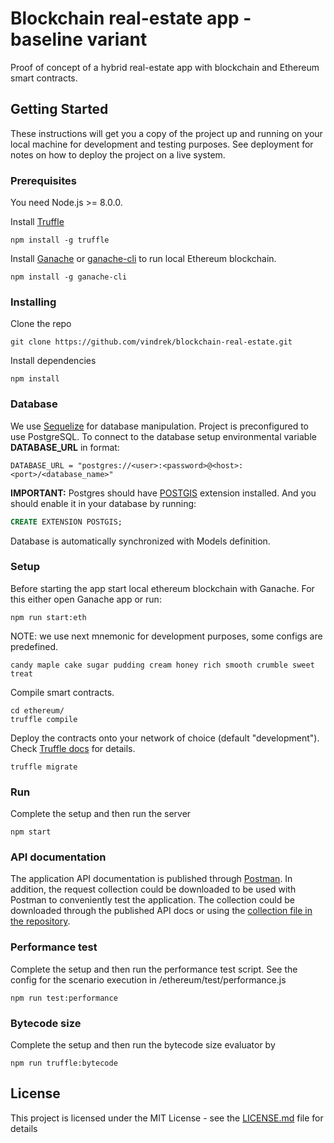 # Blockchain real-estate app - baseline variant

Proof of concept of a hybrid real-estate app with blockchain and Ethereum smart contracts. 

## Getting Started

These instructions will get you a copy of the project up and running on your local machine for development and testing purposes. See deployment for notes on how to deploy the project on a live system.

### Prerequisites

You need Node.js >= 8.0.0.

Install [Truffle](http://truffleframework.com/)

```
npm install -g truffle
```

Install [Ganache](http://truffleframework.com/ganache/) or [ganache-cli](https://github.com/trufflesuite/ganache-cli) to run local Ethereum blockchain.

```
npm install -g ganache-cli
```

### Installing

Clone the repo

```
git clone https://github.com/vindrek/blockchain-real-estate.git
```

Install dependencies

```
npm install
```

### Database
We use [Sequelize](http://docs.sequelizejs.com/) for database manipulation.
Project is preconfigured to use PostgreSQL.
To connect to the database setup environmental variable **DATABASE_URL** in format:

```
DATABASE_URL = "postgres://<user>:<password>@<host>:<port>/<database_name>"
```

**IMPORTANT:** Postgres should have [POSTGIS](https://postgis.net/) extension installed.
And you should enable it in your database by running:

```sql
CREATE EXTENSION POSTGIS;
```

Database is automatically synchronized with Models definition.

### Setup

Before starting the app start local ethereum blockchain with Ganache. 
For this either open Ganache app or run:

```
npm run start:eth
```

NOTE: we use next mnemonic for development purposes, some configs are predefined.
```
candy maple cake sugar pudding cream honey rich smooth crumble sweet treat
```

Compile smart contracts.

```
cd ethereum/
truffle compile
```

Deploy the contracts onto your network of choice (default "development").
Check [Truffle docs](http://truffleframework.com/docs/) for details.

```
truffle migrate
```

### Run

Complete the setup and then run the server

```
npm start
```

### API documentation

The application API documentation is published through [Postman](https://documenter.getpostman.com/view/3736511/blockhain-real-estate-baseline/RW8Apod9). In addition, the request collection could be downloaded to be used with Postman to conveniently test the application. The collection could be downloaded through the published API docs or using the [collection file in the repository](https://github.com/vindrek/blockchain-real-estate/blob/master/Blockhain%20real%20estate-%20baseline.postman_collection.json).

### Performance test

Complete the setup and then run the performance test script. See the config for the scenario execution in /ethereum/test/performance.js
```
npm run test:performance
```

### Bytecode size

Complete the setup and then run the bytecode size evaluator by
```
npm run truffle:bytecode
```

## License

This project is licensed under the MIT License - see the [LICENSE.md](LICENSE.md) file for details



